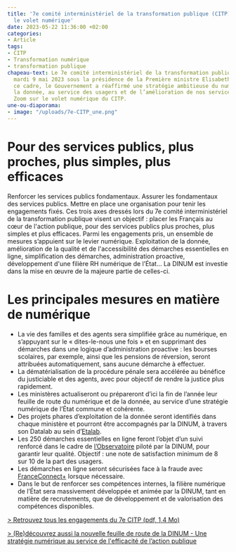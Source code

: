 ```yaml
---
title: '7e comité interministériel de la transformation publique (CITP) : retour sur
  le volet numérique'
date: 2023-05-22 11:36:00 +02:00
categories:
- Article
tags:
- CITP
- Transformation numérique
- transformation publique
chapeau-text: Le 7e comité interministériel de la transformation publique s’est tenu
  mardi 9 mai 2023 sous la présidence de la Première ministre Elisabeth Borne. Dans
  ce cadre, le Gouvernement a réaffirmé une stratégie ambitieuse du numérique et de
  la donnée, au service des usagers et de l’amélioration de nos services publics fondamentaux.
  Zoom sur le volet numérique du CITP.
une-ou-diaporama:
- image: "/uploads/7e-CITP_une.png"
---
```


# Pour des services publics, plus proches, plus simples, plus efficaces

Renforcer les services publics fondamentaux. Assurer les fondamentaux des services publics. Mettre en place une organisation pour tenir les engagements fixés.
Ces trois axes dressés lors du 7e comité interministériel de la transformation publique visent un objectif : placer les Français au cœur de l'action publique, pour des services publics plus proches, plus simples et plus efficaces.
Parmi les engagements pris, un ensemble de mesures s’appuient sur le levier numérique. Exploitation de la donnée, amélioration de la qualité et de l'accessibilité des démarches essentielles en ligne, simplification des démarches, administration proactive, développement d'une filière RH numérique de l’État... La DINUM est investie dans la mise en œuvre de la majeure partie de celles-ci.

# Les principales mesures en matière de numérique

* La vie des familles et des agents sera simplifiée grâce au numérique, en s’appuyant sur le « dites-le-nous une fois » et en supprimant des démarches dans une logique d’administration proactive : les bourses scolaires, par exemple, ainsi que les pensions de réversion, seront attribuées automatiquement, sans aucune démarche à effectuer.
* La dématérialisation de la procédure pénale sera accélérée au bénéfice du justiciable et des agents, avec pour objectif de rendre la justice plus rapidement.
* Les ministères actualiseront ou prépareront d’ici la fin de l’année leur feuille de route du numérique et de la donnée, au service d’une stratégie numérique de l’État commune et cohérente.
* Des projets phares d’exploitation de la donnée seront identifiés dans chaque ministère et pourront être accompagnés par la DINUM, à travers son Datalab au sein d’[Etalab](https://www.etalab.gouv.fr/ "Etalab - Lien externe").
* Les 250 démarches essentielles en ligne feront l’objet d’un suivi renforcé dans le cadre de [l’Observatoire](https://observatoire.numerique.gouv.fr/ "l'Observatoire - Lien externe") piloté par la DINUM, pour garantir leur qualité. Objectif : une note de satisfaction minimum de 8 sur 10 de la part des usagers.
* Les démarches en ligne seront sécurisées face à la fraude avec [FranceConnect+](https://franceconnect.gouv.fr/france-connect-plus "FranceConnect+ - Lien externe") lorsque nécessaire.
* Dans le but de renforcer ses compétences internes, la filière numérique de l’État sera massivement développée et animée par la DINUM, tant en matière de recrutements, que de développement et de valorisation des compétences disponibles.

[> Retrouvez tous les engagements du 7e CITP (pdf, 1,4 Mo)](https://www.modernisation.gouv.fr/presse/7e-comite-interministeriel-de-la-transformation-publique-citp-des-services-publics-au-rendez "Retrouvez tous les engagements du 7e CITP (pdf, 1,4 Mo) - Ouvre un pdf")
 
[> (Re)découvrez aussi la nouvelle feuille de route de la DINUM - Une stratégie numérique au service de l'efficacité de l’action publique](https://www.numerique.gouv.fr/publications/feuille-de-route-dinum/)


